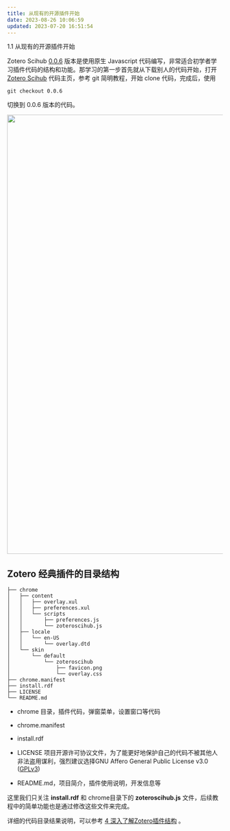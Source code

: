 ```yaml
---
title: 从现有的开源插件开始
date: 2023-08-26 10:06:59
updated: 2023-07-20 16:51:54
---
```

1.1 从现有的开源插件开始

Zotero Scihub [0.0.6](https://github.com/ethanwillis/zotero-scihub/tree/0.0.6) 版本是使用原生 Javascript 代码编写，非常适合初学者学习插件代码的结构和功能。那学习的第一步首先就从下载别人的代码开始，打开 [Zotero Scihub](https://github.com/ethanwillis/zotero-scihub/tree/master) 代码主页，参考 git 简明教程，开始 clone 代码，完成后，使用

```
git checkout 0.0.6 
```

切换到 0.0.6 版本的代码。

<img src="https://cdn.nlark.com/yuque/0/2022/png/32594373/1662258744255-6ca64d1c-7fc3-405f-aa70-9e646178b65f.png" width="1025" id="ub687e6d0" class="ne-image">

## Zotero 经典插件的目录结构

```
├── chrome
│   ├── content
│   │   ├── overlay.xul
│   │   ├── preferences.xul
│   │   └── scripts
│   │       ├── preferences.js
│   │       └── zoteroscihub.js
│   ├── locale
│   │   └── en-US
│   │       └── overlay.dtd
│   └── skin
│       └── default
│           └── zoteroscihub
│               ├── favicon.png
│               └── overlay.css
├── chrome.manifest
├── install.rdf
├── LICENSE
└── README.md
```

- chrome 目录，插件代码，弹窗菜单，设置窗口等代码
- chrome.manifest
- install.rdf
- LICENSE 项目开源许可协议文件，为了能更好地保护自己的代码不被其他人非法盗用谋利，强烈建议选择GNU Affero General Public License v3.0 ([GPLv3](https://doc.yonyoucloud.com/doc/sfd-gpl/gplv3.html))

- README.md，项目简介，插件使用说明，开发信息等

这里我们只关注 **install.rdf** 和 chrome目录下的 **zoteroscihub.js** 文件，后续教程中的简单功能也是通过修改这些文件来完成。

详细的代码目录结果说明，可以参考 [4 深入了解Zotero插件结构](https://w6zjinn49j.feishu.cn/wiki/wikcn1RSCwX4Zgx0oriXnuHXzod) 。